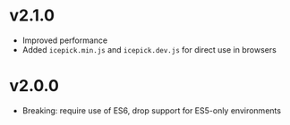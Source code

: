 # v2.1.0
- Improved performance
- Added `icepick.min.js` and `icepick.dev.js` for direct use in browsers

# v2.0.0
- Breaking: require use of ES6, drop support for ES5-only environments

